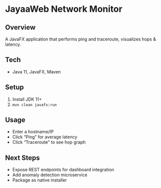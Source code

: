 # JayaaWeb Network Monitor

## Overview
A JavaFX application that performs ping and traceroute, visualizes hops & latency.

## Tech
- Java 11, JavaFX, Maven

## Setup
1. Install JDK 11+  
2. `mvn clean javafx:run`

## Usage
- Enter a hostname/IP  
- Click “Ping” for average latency  
- Click “Traceroute” to see hop graph  

## Next Steps
- Expose REST endpoints for dashboard integration  
- Add anomaly detection microservice  
- Package as native installer